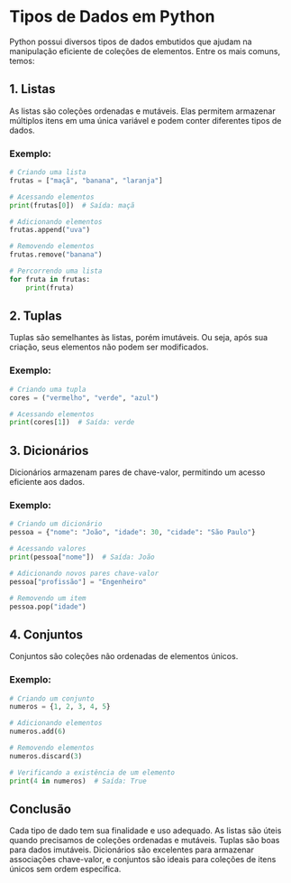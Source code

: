 # Tipos de Dados em Python

Python possui diversos tipos de dados embutidos que ajudam na manipulação eficiente de coleções de elementos. Entre os mais comuns, temos:

## 1. Listas

As listas são coleções ordenadas e mutáveis. Elas permitem armazenar múltiplos itens em uma única variável e podem conter diferentes tipos de dados.

### Exemplo:
```python
# Criando uma lista
frutas = ["maçã", "banana", "laranja"]

# Acessando elementos
print(frutas[0])  # Saída: maçã

# Adicionando elementos
frutas.append("uva")

# Removendo elementos
frutas.remove("banana")

# Percorrendo uma lista
for fruta in frutas:
    print(fruta)
```

## 2. Tuplas

Tuplas são semelhantes às listas, porém imutáveis. Ou seja, após sua criação, seus elementos não podem ser modificados.

### Exemplo:
```python
# Criando uma tupla
cores = ("vermelho", "verde", "azul")

# Acessando elementos
print(cores[1])  # Saída: verde
```

## 3. Dicionários

Dicionários armazenam pares de chave-valor, permitindo um acesso eficiente aos dados.

### Exemplo:
```python
# Criando um dicionário
pessoa = {"nome": "João", "idade": 30, "cidade": "São Paulo"}

# Acessando valores
print(pessoa["nome"])  # Saída: João

# Adicionando novos pares chave-valor
pessoa["profissão"] = "Engenheiro"

# Removendo um item
pessoa.pop("idade")
```

## 4. Conjuntos

Conjuntos são coleções não ordenadas de elementos únicos.

### Exemplo:
```python
# Criando um conjunto
numeros = {1, 2, 3, 4, 5}

# Adicionando elementos
numeros.add(6)

# Removendo elementos
numeros.discard(3)

# Verificando a existência de um elemento
print(4 in numeros)  # Saída: True
```

## Conclusão

Cada tipo de dado tem sua finalidade e uso adequado. As listas são úteis quando precisamos de coleções ordenadas e mutáveis. Tuplas são boas para dados imutáveis. Dicionários são excelentes para armazenar associações chave-valor, e conjuntos são ideais para coleções de itens únicos sem ordem específica.
